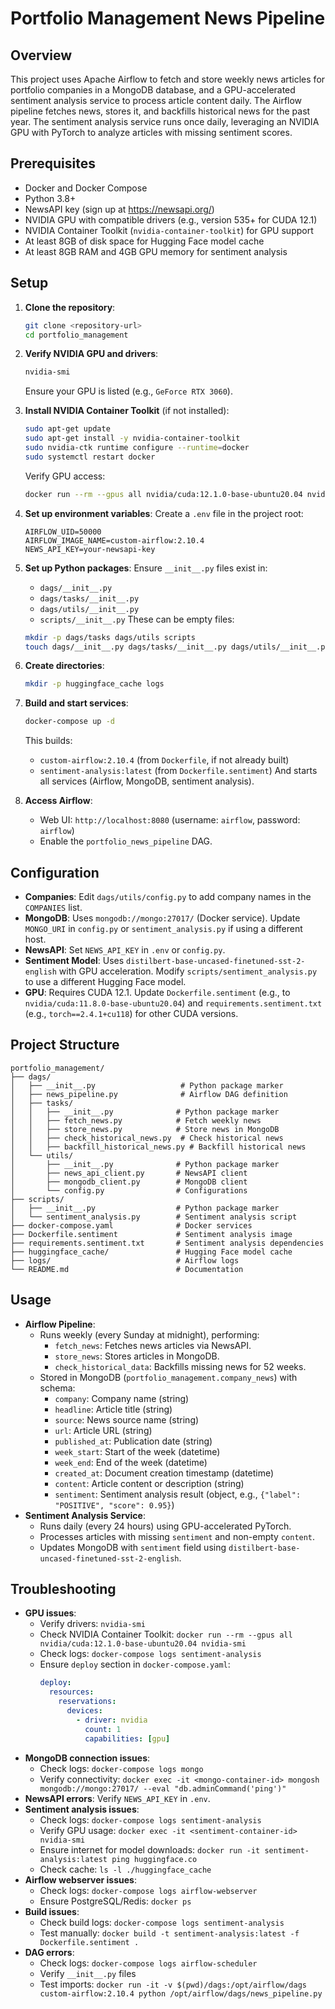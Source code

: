 # Portfolio Management News Pipeline

## Overview
This project uses Apache Airflow to fetch and store weekly news articles for portfolio companies in a MongoDB database, and a GPU-accelerated sentiment analysis service to process article content daily. The Airflow pipeline fetches news, stores it, and backfills historical news for the past year. The sentiment analysis service runs once daily, leveraging an NVIDIA GPU with PyTorch to analyze articles with missing sentiment scores.

## Prerequisites
- Docker and Docker Compose
- Python 3.8+
- NewsAPI key (sign up at https://newsapi.org/)
- NVIDIA GPU with compatible drivers (e.g., version 535+ for CUDA 12.1)
- NVIDIA Container Toolkit (`nvidia-container-toolkit`) for GPU support
- At least 8GB of disk space for Hugging Face model cache
- At least 8GB RAM and 4GB GPU memory for sentiment analysis

## Setup
1. **Clone the repository**:
   ```bash
   git clone <repository-url>
   cd portfolio_management
   ```

2. **Verify NVIDIA GPU and drivers**:
   ```bash
   nvidia-smi
   ```
   Ensure your GPU is listed (e.g., `GeForce RTX 3060`).

3. **Install NVIDIA Container Toolkit** (if not installed):
   ```bash
   sudo apt-get update
   sudo apt-get install -y nvidia-container-toolkit
   sudo nvidia-ctk runtime configure --runtime=docker
   sudo systemctl restart docker
   ```
   Verify GPU access:
   ```bash
   docker run --rm --gpus all nvidia/cuda:12.1.0-base-ubuntu20.04 nvidia-smi
   ```

4. **Set up environment variables**:
   Create a `.env` file in the project root:
   ```env
   AIRFLOW_UID=50000
   AIRFLOW_IMAGE_NAME=custom-airflow:2.10.4
   NEWS_API_KEY=your-newsapi-key
   ```

5. **Set up Python packages**:
   Ensure `__init__.py` files exist in:
   - `dags/__init__.py`
   - `dags/tasks/__init__.py`
   - `dags/utils/__init__.py`
   - `scripts/__init__.py`
   These can be empty files:
   ```bash
   mkdir -p dags/tasks dags/utils scripts
   touch dags/__init__.py dags/tasks/__init__.py dags/utils/__init__.py scripts/__init__.py
   ```

6. **Create directories**:
   ```bash
   mkdir -p huggingface_cache logs
   ```

7. **Build and start services**:
   ```bash
   docker-compose up -d
   ```
   This builds:
   - `custom-airflow:2.10.4` (from `Dockerfile`, if not already built)
   - `sentiment-analysis:latest` (from `Dockerfile.sentiment`)
   And starts all services (Airflow, MongoDB, sentiment analysis).

8. **Access Airflow**:
   - Web UI: `http://localhost:8080` (username: `airflow`, password: `airflow`)
   - Enable the `portfolio_news_pipeline` DAG.

## Configuration
- **Companies**: Edit `dags/utils/config.py` to add company names in the `COMPANIES` list.
- **MongoDB**: Uses `mongodb://mongo:27017/` (Docker service). Update `MONGO_URI` in `config.py` or `sentiment_analysis.py` if using a different host.
- **NewsAPI**: Set `NEWS_API_KEY` in `.env` or `config.py`.
- **Sentiment Model**: Uses `distilbert-base-uncased-finetuned-sst-2-english` with GPU acceleration. Modify `scripts/sentiment_analysis.py` to use a different Hugging Face model.
- **GPU**: Requires CUDA 12.1. Update `Dockerfile.sentiment` (e.g., to `nvidia/cuda:11.8.0-base-ubuntu20.04`) and `requirements.sentiment.txt` (e.g., `torch==2.4.1+cu118`) for other CUDA versions.

## Project Structure
```
portfolio_management/
├── dags/
│   ├── __init__.py                   # Python package marker
│   ├── news_pipeline.py              # Airflow DAG definition
│   ├── tasks/
│   │   ├── __init__.py              # Python package marker
│   │   ├── fetch_news.py            # Fetch weekly news
│   │   ├── store_news.py            # Store news in MongoDB
│   │   ├── check_historical_news.py  # Check historical news
│   │   ├── backfill_historical_news.py # Backfill historical news
│   └── utils/
│       ├── __init__.py              # Python package marker
│       ├── news_api_client.py       # NewsAPI client
│       ├── mongodb_client.py        # MongoDB client
│       └── config.py                # Configurations
├── scripts/
│   ├── __init__.py                  # Python package marker
│   └── sentiment_analysis.py        # Sentiment analysis script
├── docker-compose.yaml              # Docker services
├── Dockerfile.sentiment             # Sentiment analysis image
├── requirements.sentiment.txt       # Sentiment analysis dependencies
├── huggingface_cache/               # Hugging Face model cache
├── logs/                            # Airflow logs
└── README.md                        # Documentation
```

## Usage
- **Airflow Pipeline**:
  - Runs weekly (every Sunday at midnight), performing:
    - `fetch_news`: Fetches news articles via NewsAPI.
    - `store_news`: Stores articles in MongoDB.
    - `check_historical_data`: Backfills missing news for 52 weeks.
  - Stored in MongoDB (`portfolio_management.company_news`) with schema:
    - `company`: Company name (string)
    - `headline`: Article title (string)
    - `source`: News source name (string)
    - `url`: Article URL (string)
    - `published_at`: Publication date (string)
    - `week_start`: Start of the week (datetime)
    - `week_end`: End of the week (datetime)
    - `created_at`: Document creation timestamp (datetime)
    - `content`: Article content or description (string)
    - `sentiment`: Sentiment analysis result (object, e.g., `{"label": "POSITIVE", "score": 0.95}`)
- **Sentiment Analysis Service**:
  - Runs daily (every 24 hours) using GPU-accelerated PyTorch.
  - Processes articles with missing `sentiment` and non-empty `content`.
  - Updates MongoDB with `sentiment` field using `distilbert-base-uncased-finetuned-sst-2-english`.

## Troubleshooting
- **GPU issues**:
  - Verify drivers: `nvidia-smi`
  - Check NVIDIA Container Toolkit: `docker run --rm --gpus all nvidia/cuda:12.1.0-base-ubuntu20.04 nvidia-smi`
  - Check logs: `docker-compose logs sentiment-analysis`
  - Ensure `deploy` section in `docker-compose.yaml`:
    ```yaml
    deploy:
      resources:
        reservations:
          devices:
            - driver: nvidia
              count: 1
              capabilities: [gpu]
    ```
- **MongoDB connection issues**:
  - Check logs: `docker-compose logs mongo`
  - Verify connectivity: `docker exec -it <mongo-container-id> mongosh mongodb://mongo:27017/ --eval "db.adminCommand('ping')"`
- **NewsAPI errors**: Verify `NEWS_API_KEY` in `.env`.
- **Sentiment analysis issues**:
  - Check logs: `docker-compose logs sentiment-analysis`
  - Verify GPU usage: `docker exec -it <sentiment-container-id> nvidia-smi`
  - Ensure internet for model downloads: `docker run -it sentiment-analysis:latest ping huggingface.co`
  - Check cache: `ls -l ./huggingface_cache`
- **Airflow webserver issues**:
  - Check logs: `docker-compose logs airflow-webserver`
  - Ensure PostgreSQL/Redis: `docker ps`
- **Build issues**:
  - Check build logs: `docker-compose logs sentiment-analysis`
  - Test manually: `docker build -t sentiment-analysis:latest -f Dockerfile.sentiment .`
- **DAG errors**:
  - Check logs: `docker-compose logs airflow-scheduler`
  - Verify `__init__.py` files
  - Test imports: `docker run -it -v $(pwd)/dags:/opt/airflow/dags custom-airflow:2.10.4 python /opt/airflow/dags/news_pipeline.py`